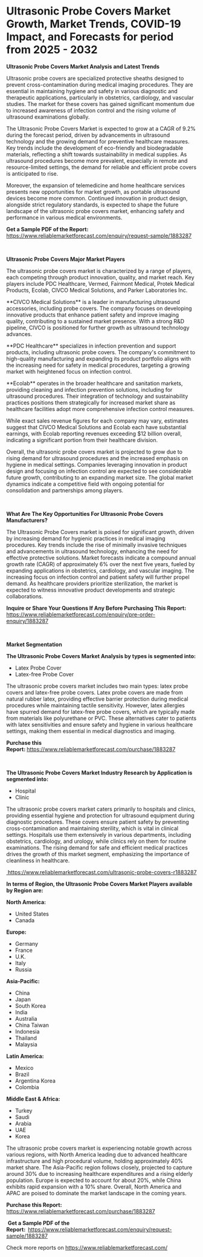 <p><h1>Ultrasonic Probe Covers Market Growth, Market Trends, COVID-19 Impact, and Forecasts for period from 2025 - 2032</h1></p><p><strong>Ultrasonic Probe Covers Market Analysis and Latest Trends</strong></p>
<p><p>Ultrasonic probe covers are specialized protective sheaths designed to prevent cross-contamination during medical imaging procedures. They are essential in maintaining hygiene and safety in various diagnostic and therapeutic applications, particularly in obstetrics, cardiology, and vascular studies. The market for these covers has gained significant momentum due to increased awareness of infection control and the rising volume of ultrasound examinations globally.</p><p>The Ultrasonic Probe Covers Market is expected to grow at a CAGR of 9.2% during the forecast period, driven by advancements in ultrasound technology and the growing demand for preventive healthcare measures. Key trends include the development of eco-friendly and biodegradable materials, reflecting a shift towards sustainability in medical supplies. As ultrasound procedures become more prevalent, especially in remote and resource-limited settings, the demand for reliable and efficient probe covers is anticipated to rise.</p><p>Moreover, the expansion of telemedicine and home healthcare services presents new opportunities for market growth, as portable ultrasound devices become more common. Continued innovation in product design, alongside strict regulatory standards, is expected to shape the future landscape of the ultrasonic probe covers market, enhancing safety and performance in various medical environments.</p></p>
<p><strong>Get a Sample PDF of the Report:&nbsp;</strong> <a href="https://www.reliablemarketforecast.com/enquiry/request-sample/1883287?utm_campaign=3136&utm_medium=2&utm_source=Github&utm_content=ia&utm_term=05032025&utm_id=ultrasonic-probe-covers">https://www.reliablemarketforecast.com/enquiry/request-sample/1883287</a></p>
<p>&nbsp;</p>
<p><strong>Ultrasonic Probe Covers Major Market Players</strong></p>
<p><p>The ultrasonic probe covers market is characterized by a range of players, each competing through product innovation, quality, and market reach. Key players include PDC Healthcare, Vermed, Fairmont Medical, Protek Medical Products, Ecolab, CIVCO Medical Solutions, and Parker Laboratories Inc.</p><p>**CIVCO Medical Solutions** is a leader in manufacturing ultrasound accessories, including probe covers. The company focuses on developing innovative products that enhance patient safety and improve imaging quality, contributing to a sustained market presence. With a strong R&D pipeline, CIVCO is positioned for further growth as ultrasound technology advances.</p><p>**PDC Healthcare** specializes in infection prevention and support products, including ultrasonic probe covers. The company's commitment to high-quality manufacturing and expanding its product portfolio aligns with the increasing need for safety in medical procedures, targeting a growing market with heightened focus on infection control.</p><p>**Ecolab** operates in the broader healthcare and sanitation markets, providing cleaning and infection prevention solutions, including for ultrasound procedures. Their integration of technology and sustainability practices positions them strategically for increased market share as healthcare facilities adopt more comprehensive infection control measures.</p><p>While exact sales revenue figures for each company may vary, estimates suggest that CIVCO Medical Solutions and Ecolab each have substantial earnings, with Ecolab reporting revenues exceeding $12 billion overall, indicating a significant portion from their healthcare division.</p><p>Overall, the ultrasonic probe covers market is projected to grow due to rising demand for ultrasound procedures and the increased emphasis on hygiene in medical settings. Companies leveraging innovation in product design and focusing on infection control are expected to see considerable future growth, contributing to an expanding market size. The global market dynamics indicate a competitive field with ongoing potential for consolidation and partnerships among players.</p></p>
<p>&nbsp;</p>
<p><strong>What Are The Key Opportunities For Ultrasonic Probe Covers Manufacturers?</strong></p>
<p><p>The Ultrasonic Probe Covers market is poised for significant growth, driven by increasing demand for hygienic practices in medical imaging procedures. Key trends include the rise of minimally invasive techniques and advancements in ultrasound technology, enhancing the need for effective protective solutions. Market forecasts indicate a compound annual growth rate (CAGR) of approximately 6% over the next five years, fueled by expanding applications in obstetrics, cardiology, and vascular imaging. The increasing focus on infection control and patient safety will further propel demand. As healthcare providers prioritize sterilization, the market is expected to witness innovative product developments and strategic collaborations.</p></p>
<p><strong>Inquire or Share Your Questions If Any Before Purchasing This Report:</strong> <a href="https://www.reliablemarketforecast.com/enquiry/pre-order-enquiry/1883287?utm_campaign=3136&utm_medium=2&utm_source=Github&utm_content=ia&utm_term=05032025&utm_id=ultrasonic-probe-covers">https://www.reliablemarketforecast.com/enquiry/pre-order-enquiry/1883287</a></p>
<p>&nbsp;</p>
<p><strong>Market Segmentation</strong></p>
<p><strong>The Ultrasonic Probe Covers Market Analysis by types is segmented into:</strong></p>
<p><ul><li>Latex Probe Cover</li><li>Latex-free Probe Cover</li></ul></p>
<p><p>The ultrasonic probe covers market includes two main types: latex probe covers and latex-free probe covers. Latex probe covers are made from natural rubber latex, providing effective barrier protection during medical procedures while maintaining tactile sensitivity. However, latex allergies have spurred demand for latex-free probe covers, which are typically made from materials like polyurethane or PVC. These alternatives cater to patients with latex sensitivities and ensure safety and hygiene in various healthcare settings, making them essential in medical diagnostics and imaging.</p></p>
<p><strong>Purchase this Report:&nbsp;</strong><a href="https://www.reliablemarketforecast.com/purchase/1883287?utm_campaign=3136&utm_medium=2&utm_source=Github&utm_content=ia&utm_term=05032025&utm_id=ultrasonic-probe-covers">https://www.reliablemarketforecast.com/purchase/1883287</a></p>
<p>&nbsp;</p>
<p><strong>The Ultrasonic Probe Covers Market Industry Research by Application is segmented into:</strong></p>
<p><ul><li>Hospital</li><li>Clinic</li></ul></p>
<p><p>The ultrasonic probe covers market caters primarily to hospitals and clinics, providing essential hygiene and protection for ultrasound equipment during diagnostic procedures. These covers ensure patient safety by preventing cross-contamination and maintaining sterility, which is vital in clinical settings. Hospitals use them extensively in various departments, including obstetrics, cardiology, and urology, while clinics rely on them for routine examinations. The rising demand for safe and efficient medical practices drives the growth of this market segment, emphasizing the importance of cleanliness in healthcare.</p></p>
<p><a href="https://www.reliablemarketforecast.com/ultrasonic-probe-covers-r1883287?utm_campaign=3136&utm_medium=2&utm_source=Github&utm_content=ia&utm_term=05032025&utm_id=ultrasonic-probe-covers">&nbsp;https://www.reliablemarketforecast.com/ultrasonic-probe-covers-r1883287</a></p>
<p><strong>In terms of Region, the Ultrasonic Probe Covers Market Players available by Region are:</strong></p>
<p>
    <p> <strong> North America: </strong>
        <ul>
            <li>United States</li>
            <li>Canada</li>
        </ul>
        </p> 
    <p> <strong> Europe: </strong>
        <ul>
            <li>Germany</li>
            <li>France</li>
            <li>U.K.</li>
            <li>Italy</li>
            <li>Russia</li>
        </ul>
        </p> 
    <p> <strong> Asia-Pacific: </strong>
        <ul>
            <li>China</li>
            <li>Japan</li>
            <li>South Korea</li>
            <li>India</li>
            <li>Australia</li>
            <li>China Taiwan</li>
            <li>Indonesia</li>
            <li>Thailand</li>
            <li>Malaysia</li>
        </ul>
        </p> 
    <p> <strong> Latin America: </strong>
        <ul>
            <li>Mexico</li>
            <li>Brazil</li>
            <li>Argentina Korea</li>
            <li>Colombia</li>
        </ul>
        </p> 
    <p> <strong> Middle East & Africa: </strong>
        <ul>
            <li>Turkey</li>
            <li>Saudi</li>
            <li>Arabia</li>
            <li>UAE</li>
            <li>Korea</li>
        </ul>
    </p>
    </p>
<p><p>The ultrasonic probe covers market is experiencing notable growth across various regions, with North America leading due to advanced healthcare infrastructure and high procedural volume, holding approximately 40% market share. The Asia-Pacific region follows closely, projected to capture around 30% due to increasing healthcare expenditures and a rising elderly population. Europe is expected to account for about 20%, while China exhibits rapid expansion with a 10% share. Overall, North America and APAC are poised to dominate the market landscape in the coming years.</p></p>
<p><strong>Purchase this Report: </strong><a href="https://www.reliablemarketforecast.com/purchase/1883287?utm_campaign=3136&utm_medium=2&utm_source=Github&utm_content=ia&utm_term=05032025&utm_id=ultrasonic-probe-covers">https://www.reliablemarketforecast.com/purchase/1883287</a></p>
<p>&nbsp;<strong>Get a Sample PDF of the Report:&nbsp;&nbsp;</strong><a href="https://www.reliablemarketforecast.com/enquiry/request-sample/1883287?utm_campaign=3136&utm_medium=2&utm_source=Github&utm_content=ia&utm_term=05032025&utm_id=ultrasonic-probe-covers">https://www.reliablemarketforecast.com/enquiry/request-sample/1883287</a></p>
<p><strong></strong></p>
<p>Check more reports on <a href="https://www.reliablemarketforecast.com/?utm_campaign=3136&utm_medium=2&utm_source=Github&utm_content=ia&utm_term=05032025&utm_id=ultrasonic-probe-covers">https://www.reliablemarketforecast.com/</a></p>
